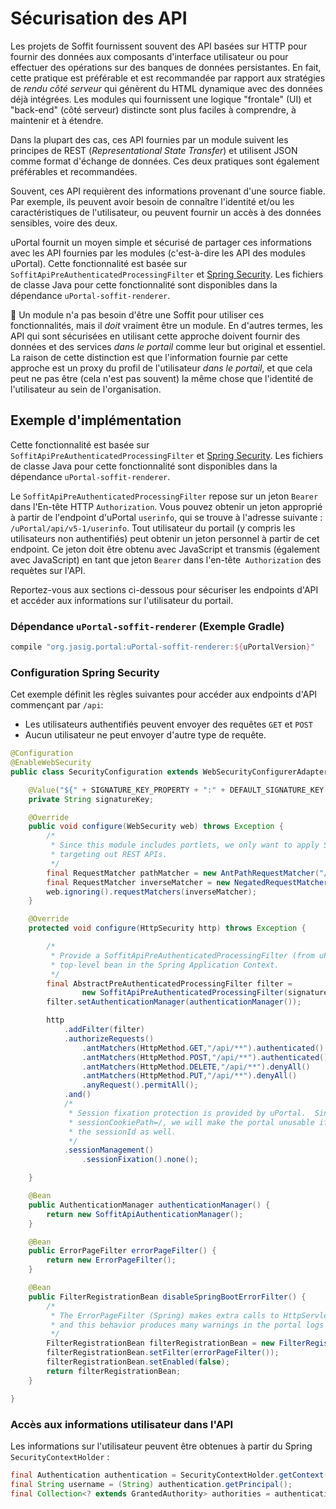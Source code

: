 # Sécurisation des API

Les projets de Soffit fournissent souvent des API basées sur HTTP pour fournir des données aux composants d'interface utilisateur 
ou pour effectuer des opérations sur des banques de données persistantes. En fait, cette pratique est préférable et est recommandée par rapport aux 
stratégies de _rendu côté serveur_ qui génèrent du HTML dynamique avec des données déjà intégrées. Les modules 
qui fournissent une logique "frontale" (UI) et "back-end" (côté serveur) distincte sont plus faciles à comprendre, 
à maintenir et à étendre.

Dans la plupart des cas, ces API fournies par un module suivent les principes de REST (<i>Representational State Transfer</i>) 
et utilisent JSON comme format d'échange de données. Ces deux pratiques sont également préférables et recommandées.

Souvent, ces API requièrent des informations provenant d'une source fiable. Par exemple, ils peuvent avoir besoin de connaître 
l'identité et/ou les caractéristiques de l'utilisateur, ou peuvent fournir un accès à des données sensibles, voire des deux.

uPortal fournit un moyen simple et sécurisé de partager ces informations avec les API fournies par les modules (c'est-à-dire 
les API des modules uPortal). Cette fonctionnalité est basée sur 
`SoffitApiPreAuthenticatedProcessingFilter` et [Spring Security][]. Les fichiers de classe Java pour cette 
fonctionnalité sont disponibles dans la dépendance `uPortal-soffit-renderer`.

:notebook:  Un module n'a pas besoin d'être une Soffit pour utiliser ces fonctionnalités, mais il _doit_ vraiment être un module.
En d'autres termes, les API qui sont sécurisées en utilisant cette approche doivent fournir des données et des services 
_dans le portail_ comme leur but original et essentiel. La raison de cette distinction est 
que l'information fournie par cette approche est un proxy du profil de l'utilisateur _dans le portail_, et 
que cela peut ne pas être (cela n'est pas souvent) la même chose que l'identité de l'utilisateur au sein de l'organisation.

## Exemple d'implémentation

Cette fonctionnalité est basée sur `SoffitApiPreAuthenticatedProcessingFilter` et [Spring Security][].
Les fichiers de classe Java pour cette fonctionnalité sont disponibles dans la dépendance `uPortal-soffit-renderer`.

Le `SoffitApiPreAuthenticatedProcessingFilter` repose sur un jeton `Bearer` dans l'En-tête HTTP `Authorization`. 
Vous pouvez obtenir un jeton approprié à partir de l'endpoint d'uPortal `userinfo`,  qui se trouve
à l'adresse suivante : `/uPortal/api/v5-1/userinfo`.   Tout utilisateur du portail (y compris les utilisateurs 
non authentifiés) peut obtenir un jeton personnel à partir de cet endpoint. Ce jeton doit être obtenu 
avec JavaScript et transmis (également avec JavaScript) en tant que jeton `Bearer` dans l'en-tête` Authorization` 
des requètes sur l'API.

Reportez-vous aux sections ci-dessous pour sécuriser les endpoints d'API et accéder aux informations sur l'utilisateur du portail.

### Dépendance `uPortal-soffit-renderer` (Exemple Gradle)

```groovy
compile "org.jasig.portal:uPortal-soffit-renderer:${uPortalVersion}"
```

### Configuration Spring Security 

Cet exemple définit les règles suivantes pour accéder aux endpoints d'API commençant par `/api`: 
  - Les utilisateurs authentifiés peuvent envoyer des requêtes `GET` et `POST` 
  - Aucun utilisateur ne peut envoyer d'autre type de requête.

```java
@Configuration
@EnableWebSecurity
public class SecurityConfiguration extends WebSecurityConfigurerAdapter {

    @Value("${" + SIGNATURE_KEY_PROPERTY + ":" + DEFAULT_SIGNATURE_KEY + "}")
    private String signatureKey;

    @Override
    public void configure(WebSecurity web) throws Exception {
        /*
         * Since this module includes portlets, we only want to apply Spring Security to requests
         * targeting out REST APIs.
         */
        final RequestMatcher pathMatcher = new AntPathRequestMatcher("/api/**");
        final RequestMatcher inverseMatcher = new NegatedRequestMatcher(pathMatcher);
        web.ignoring().requestMatchers(inverseMatcher);
    }

    @Override
    protected void configure(HttpSecurity http) throws Exception {

        /*
         * Provide a SoffitApiPreAuthenticatedProcessingFilter (from uPortal) that is NOT a
         * top-level bean in the Spring Application Context.
         */
        final AbstractPreAuthenticatedProcessingFilter filter =
                new SoffitApiPreAuthenticatedProcessingFilter(signatureKey);
        filter.setAuthenticationManager(authenticationManager());

        http
            .addFilter(filter)
            .authorizeRequests()
                .antMatchers(HttpMethod.GET,"/api/**").authenticated()
                .antMatchers(HttpMethod.POST,"/api/**").authenticated()
                .antMatchers(HttpMethod.DELETE,"/api/**").denyAll()
                .antMatchers(HttpMethod.PUT,"/api/**").denyAll()
                .anyRequest().permitAll();
            .and()
            /*
             * Session fixation protection is provided by uPortal.  Since portlet tech requires
             * sessionCookiePath=/, we will make the portal unusable if other modules are changing
             * the sessionId as well.
             */
            .sessionManagement()
                .sessionFixation().none();

    }

    @Bean
    public AuthenticationManager authenticationManager() {
        return new SoffitApiAuthenticationManager();
    }

    @Bean
    public ErrorPageFilter errorPageFilter() {
        return new ErrorPageFilter();
    }

    @Bean
    public FilterRegistrationBean disableSpringBootErrorFilter() {
        /*
         * The ErrorPageFilter (Spring) makes extra calls to HttpServletResponse.flushBuffer(),
         * and this behavior produces many warnings in the portal logs during portlet requests.
         */
        FilterRegistrationBean filterRegistrationBean = new FilterRegistrationBean();
        filterRegistrationBean.setFilter(errorPageFilter());
        filterRegistrationBean.setEnabled(false);
        return filterRegistrationBean;
    }

}
```

### Accès aux informations utilisateur dans l'API

Les informations sur l'utilisateur peuvent être obtenues à partir du Spring `SecurityContextHolder` :

```java
final Authentication authentication = SecurityContextHolder.getContext().getAuthentication();
final String username = (String) authentication.getPrincipal();
final Collection<? extends GrantedAuthority> authorities = authentication.getAuthorities();
```

[Spring Security]: https://projects.spring.io/spring-security/
